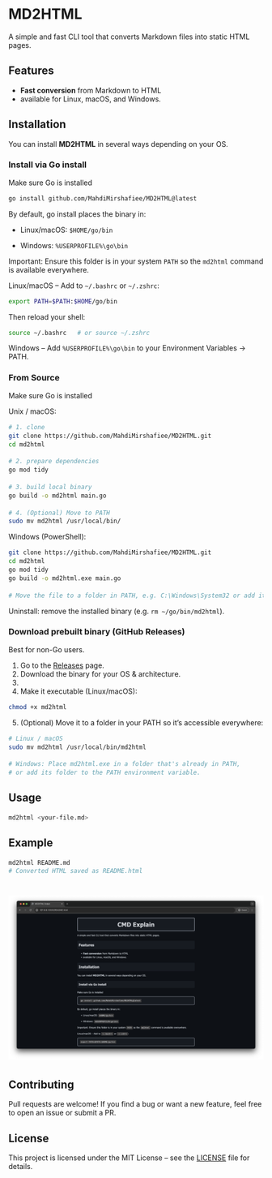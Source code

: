 # MD2HTML
A simple and fast CLI tool that converts Markdown files into static HTML pages.

## Features

-  **Fast conversion** from Markdown to HTML
-  available for Linux, macOS, and Windows. 

## Installation
You can install **MD2HTML** in several ways depending on your OS.

### Install via Go install
Make sure Go is installed

```bash
go install github.com/MahdiMirshafiee/MD2HTML@latest
```
By default, go install places the binary in:

- Linux/macOS: `$HOME/go/bin`

- Windows: `%USERPROFILE%\go\bin`

Important: Ensure this folder is in your system `PATH` so the `md2html` command is available everywhere.

Linux/macOS – Add to `~/.bashrc` or `~/.zshrc`:
```bash
export PATH=$PATH:$HOME/go/bin
```
Then reload your shell:
```bash
source ~/.bashrc   # or source ~/.zshrc
```
Windows – Add `%USERPROFILE%\go\bin` to your Environment Variables → PATH.

### From Source
Make sure Go is installed

Unix / macOS:
```bash
# 1. clone
git clone https://github.com/MahdiMirshafiee/MD2HTML.git
cd md2html

# 2. prepare dependencies
go mod tidy

# 3. build local binary
go build -o md2html main.go

# 4. (Optional) Move to PATH
sudo mv md2html /usr/local/bin/
```

Windows (PowerShell):
```bash
git clone https://github.com/MahdiMirshafiee/MD2HTML.git
cd md2html
go mod tidy
go build -o md2html.exe main.go

# Move the file to a folder in PATH, e.g. C:\Windows\System32 or add its folder to PATH
```

Uninstall: remove the installed binary (e.g. `rm ~/go/bin/md2html`).
### Download prebuilt binary (GitHub Releases)
Best for non-Go users.

1. Go to the [Releases](https://github.com/MahdiMirshafiee/md2html/releases) page.
2. Download the binary for your OS & architecture.
3. 
4. Make it executable (Linux/macOS):

```bash
chmod +x md2html
```
5. (Optional) Move it to a folder in your PATH so it’s accessible everywhere:

```bash
# Linux / macOS
sudo mv md2html /usr/local/bin/md2html

# Windows: Place md2html.exe in a folder that's already in PATH, 
# or add its folder to the PATH environment variable.
```

## Usage

```bash
md2html <your-file.md>
```
## Example
```bash
md2html README.md
# Converted HTML saved as README.html
```
# ![Screenshot](./photos/Example.png)

## Contributing
Pull requests are welcome!
If you find a bug or want a new feature, feel free to open an issue or submit a PR.

## License
This project is licensed under the MIT License – see the [LICENSE](./LICENSE) file for details.